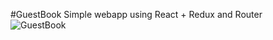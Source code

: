 #GuestBook
Simple webapp using React + Redux and Router  
![GuestBook](https://github.com/Shirak22/guestbook/blob/main/Screenshot.png)
